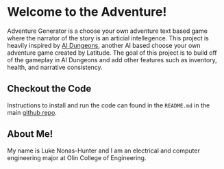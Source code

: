 # Welcome to the Adventure!
Adventure Generator is a choose your own adventure text based game where the narrator of the story is an articial intellegence. This project is heavily inspired by [AI Dungeons](https://play.aidungeon.io), another AI based choose your own adventure game created by Latitude. The goal of this project is to build off of the gameplay in AI Dungeons and add other features such as inventory, health, and narrative consistency.

## Checkout the Code
Instructions to install and run the code can found in the `README.md` in the main [github repo](https://github.com/nonas-hunter/adventure-generator).

## About Me!
My name is Luke Nonas-Hunter and I am an electrical and computer engineering major at Olin College of Engineering.
